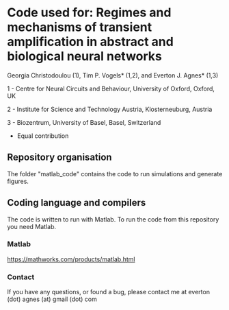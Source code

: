 # Code used for: Regimes and mechanisms of transient amplification in abstract and biological neural networks

Georgia Christodoulou (1), Tim P. Vogels* (1,2), and Everton J. Agnes* (1,3)

1 - Centre for Neural Circuits and Behaviour, University of Oxford, Oxford, UK

2 - Institute for Science and Technology Austria, Klosterneuburg, Austria

3 - Biozentrum, University of Basel, Basel, Switzerland

* Equal contribution

## Repository organisation

The folder "matlab_code" contains the code to run simulations and generate figures.

## Coding language and compilers

The code is written to run with Matlab. To run the code from this repository you need Matlab.

### Matlab

https://mathworks.com/products/matlab.html

### Contact

If you have any questions, or found a bug, please contact me at everton (dot) agnes (at) gmail (dot) com
